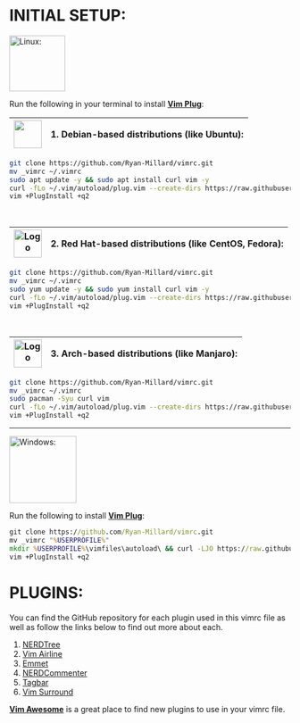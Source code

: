 # INITIAL SETUP:
<img src="https://i.extremetech.com/imagery/content-types/00ZTdioKuRFKHIEMNw8NtDb/hero-image.jpg" height="100" alt="Linux:  ">

Run the following in your terminal to install [**Vim Plug**](https://github.com/junegunn/vim-plug):

| <img src="https://www.debian.org/logos/openlogo-100.jpg" width="50" > | **1. Debian-based distributions (like Ubuntu):** |
| ----- | ------------------------------------------------ |
  ```bash
git clone https://github.com/Ryan-Millard/vimrc.git
mv _vimrc ~/.vimrc
sudo apt update -y && sudo apt install curl vim -y
curl -fLo ~/.vim/autoload/plug.vim --create-dirs https://raw.githubusercontent.com/junegunn/vim-plug/master/plug.vim
vim +PlugInstall +q2
```
<br>

| <img src="https://th.bing.com/th/id/OIP.yh48v_vbOPrS-TK5uDgnqAHaHa?w=147&h=180&c=7&r=0&o=5&pid=1.7" width="50" alt="Logo"> | **2. Red Hat-based distributions (like CentOS, Fedora):** |
| ----- | --------------------------------------------------------- |
  ```bash
git clone https://github.com/Ryan-Millard/vimrc.git
mv _vimrc ~/.vimrc
sudo yum update -y && sudo yum install curl vim -y
curl -fLo ~/.vim/autoload/plug.vim --create-dirs https://raw.githubusercontent.com/junegunn/vim-plug/master/plug.vim
vim +PlugInstall +q2
```
<br>

| <img src="https://th.bing.com/th/id/OIP.NVSHDT8c6NPhGojHQ4TkpgAAAA?rs=1&pid=ImgDetMain" width="50" alt="Logo"> | **3. Arch-based distributions (like Manjaro):** |
| ----- | ----------------------------------------------- |      
```bash
git clone https://github.com/Ryan-Millard/vimrc.git
mv _vimrc ~/.vimrc
sudo pacman -Syu curl vim
curl -fLo ~/.vim/autoload/plug.vim --create-dirs https://raw.githubusercontent.com/junegunn/vim-plug/master/plug.vim
vim +PlugInstall +q2
```

---
   
<img src="https://www.roulette.ag/wp-content/uploads/2015/01/windows.jpg"
    height="120" alt="Windows:  ">

Run the following to install [**Vim Plug**](https://github.com/junegunn/vim-plug):  
```cmd
git clone https://github.com/Ryan-Millard/vimrc.git
mv _vimrc "%USERPROFILE%"
mkdir %USERPROFILE%\vimfiles\autoload\ && curl -LJO https://raw.githubusercontent.com/junegunn/vim-plug/master/plug.vim && move plug.vim %USERPROFILE%\vimfiles\autoload\
vim +PlugInstall +q2
```  
  
# PLUGINS:  
You can find the GitHub repository for each plugin used in this vimrc file as well as follow the links below to find out more about each.  
1. [NERDTree](https://github.com/preservim/nerdtree)  
2. [Vim Airline](https://github.com/vim-airline/vim-airline)  
3. [Emmet](https://github.com/mattn/emmet-vim)  
4. [NERDCommenter](https://github.com/preservim/nerdcommenter)  
5. [Tagbar](https://github.com/preservim/tagbar)  
6. [Vim Surround](https://github.com/tpope/vim-surround)
  
[**Vim Awesome**](https://vimawesome.com/) is a great place to find new plugins to use in your vimrc file.  
